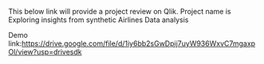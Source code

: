 This below link will provide a project review on Qlik.
Project name is Exploring insights from synthetic Airlines Data analysis 

Demo link:https://drive.google.com/file/d/1iy6bb2sGwDpij7uyW936WxvC7mgaxpOl/view?usp=drivesdk
